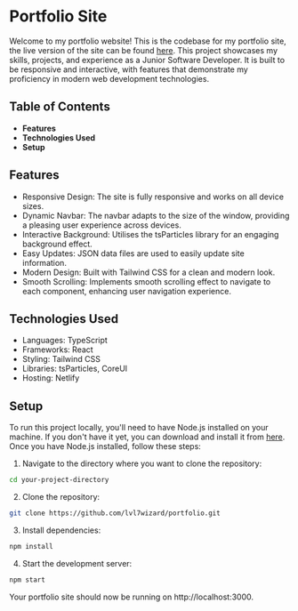 # Portfolio Site

Welcome to my portfolio website! This is the codebase for my portfolio site, the live version of the site can be found [here](https://dave-judge-portfolio.netlify.app/). This project showcases my skills, projects, and experience as a Junior Software Developer. It is built to be responsive and interactive, with features that demonstrate my proficiency in modern web development technologies.

## Table of Contents
- **Features**
- **Technologies Used**
- **Setup**

## Features
- Responsive Design: The site is fully responsive and works on all device sizes.
- Dynamic Navbar: The navbar adapts to the size of the window, providing a pleasing user experience across devices.
- Interactive Background: Utilises the tsParticles library for an engaging background effect.
- Easy Updates: JSON data files are used to easily update site information.
- Modern Design: Built with Tailwind CSS for a clean and modern look.
- Smooth Scrolling: Implements smooth scrolling effect to navigate to each component, enhancing user navigation experience.

## Technologies Used
- Languages: TypeScript
- Frameworks: React
- Styling: Tailwind CSS
- Libraries: tsParticles, CoreUI
- Hosting: Netlify

## Setup
To run this project locally, you'll need to have Node.js installed on your machine. If you don't have it yet, you can download and install it from [here](https://nodejs.org/). Once you have Node.js installed, follow these steps:

1. Navigate to the directory where you want to clone the repository:
```sh
cd your-project-directory
```
2. Clone the repository:
```sh
git clone https://github.com/lvl7wizard/portfolio.git
```
3. Install dependencies:
```sh
npm install
```
4. Start the development server:
```sh
npm start
```
Your portfolio site should now be running on http://localhost:3000.
